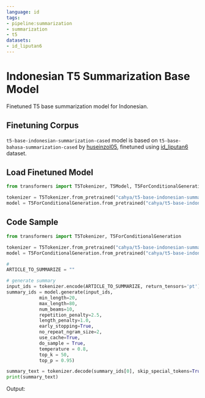 ```yaml
---
language: id
tags:
- pipeline:summarization
- summarization
- t5
datasets:
- id_liputan6
---
```


# Indonesian T5 Summarization Base Model

Finetuned T5 base summarization model for Indonesian. 

## Finetuning Corpus

`t5-base-indonesian-summarization-cased` model is based on `t5-base-bahasa-summarization-cased` by [huseinzol05](https://huggingface.co/huseinzol05), finetuned using [id_liputan6](https://huggingface.co/datasets/id_liputan6) dataset.

## Load Finetuned Model

```python
from transformers import T5Tokenizer, T5Model, T5ForConditionalGeneration

tokenizer = T5Tokenizer.from_pretrained("cahya/t5-base-indonesian-summarization-cased")
model = T5ForConditionalGeneration.from_pretrained("cahya/t5-base-indonesian-summarization-cased")
```

## Code Sample

```python
from transformers import T5Tokenizer, T5ForConditionalGeneration

tokenizer = T5Tokenizer.from_pretrained("cahya/t5-base-indonesian-summarization-cased")
model = T5ForConditionalGeneration.from_pretrained("cahya/t5-base-indonesian-summarization-cased")

# 
ARTICLE_TO_SUMMARIZE = ""

# generate summary
input_ids = tokenizer.encode(ARTICLE_TO_SUMMARIZE, return_tensors='pt')
summary_ids = model.generate(input_ids,
            min_length=20,
            max_length=80,
            num_beams=10,
            repetition_penalty=2.5,
            length_penalty=1.0,
            early_stopping=True,
            no_repeat_ngram_size=2,
            use_cache=True,
            do_sample = True,
            temperature = 0.8,
            top_k = 50,
            top_p = 0.95)

summary_text = tokenizer.decode(summary_ids[0], skip_special_tokens=True)
print(summary_text)
```

Output:

```

```

